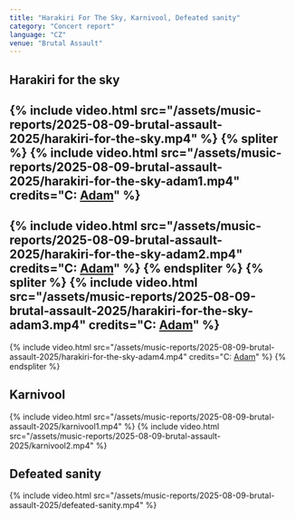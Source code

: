 ```yaml
---
title: "Harakiri For The Sky, Karnivool, Defeated sanity"
category: "Concert report"
language: "CZ"
venue: "Brutal Assault"
---
```


## Harakiri for the sky
{% include video.html src="/assets/music-reports/2025-08-09-brutal-assault-2025/harakiri-for-the-sky.mp4" %}
{% spliter %}
{% include video.html src="/assets/music-reports/2025-08-09-brutal-assault-2025/harakiri-for-the-sky-adam1.mp4" credits="C: [Adam](https://www.instagram.com/_.adam_.b.)" %}
---
{% include video.html src="/assets/music-reports/2025-08-09-brutal-assault-2025/harakiri-for-the-sky-adam2.mp4" credits="C: [Adam](https://www.instagram.com/_.adam_.b.)" %}
{% endspliter %}
{% spliter %}
{% include video.html src="/assets/music-reports/2025-08-09-brutal-assault-2025/harakiri-for-the-sky-adam3.mp4" credits="C: [Adam](https://www.instagram.com/_.adam_.b.)" %}
---
{% include video.html src="/assets/music-reports/2025-08-09-brutal-assault-2025/harakiri-for-the-sky-adam4.mp4" credits="C: [Adam](https://www.instagram.com/_.adam_.b.)" %}
{% endspliter %}


## Karnivool
{% include video.html src="/assets/music-reports/2025-08-09-brutal-assault-2025/karnivool1.mp4" %}
{% include video.html src="/assets/music-reports/2025-08-09-brutal-assault-2025/karnivool2.mp4" %}


## Defeated sanity
{% include video.html src="/assets/music-reports/2025-08-09-brutal-assault-2025/defeated-sanity.mp4" %}

